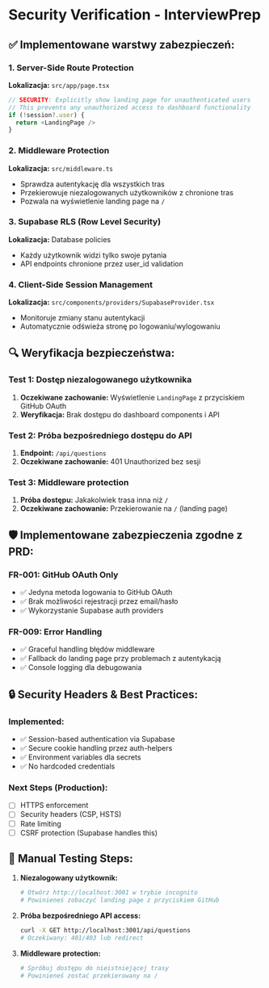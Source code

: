 # Security Verification - InterviewPrep

## ✅ Implementowane warstwy zabezpieczeń:

### 1. **Server-Side Route Protection**
**Lokalizacja:** `src/app/page.tsx`
```typescript
// SECURITY: Explicitly show landing page for unauthenticated users
// This prevents any unauthorized access to dashboard functionality
if (!session?.user) {
  return <LandingPage />
}
```

### 2. **Middleware Protection**
**Lokalizacja:** `src/middleware.ts`
- Sprawdza autentykację dla wszystkich tras
- Przekierowuje niezalogowanych użytkowników z chronione tras
- Pozwala na wyświetlenie landing page na `/`

### 3. **Supabase RLS (Row Level Security)**
**Lokalizacja:** Database policies
- Każdy użytkownik widzi tylko swoje pytania
- API endpoints chronione przez user_id validation

### 4. **Client-Side Session Management**
**Lokalizacja:** `src/components/providers/SupabaseProvider.tsx`
- Monitoruje zmiany stanu autentykacji
- Automatycznie odświeża stronę po logowaniu/wylogowaniu

## 🔍 Weryfikacja bezpieczeństwa:

### Test 1: Dostęp niezalogowanego użytkownika
1. **Oczekiwane zachowanie:** Wyświetlenie `LandingPage` z przyciskiem GitHub OAuth
2. **Weryfikacja:** Brak dostępu do dashboard components i API

### Test 2: Próba bezpośredniego dostępu do API
1. **Endpoint:** `/api/questions`
2. **Oczekiwane zachowanie:** 401 Unauthorized bez sesji

### Test 3: Middleware protection
1. **Próba dostępu:** Jakakolwiek trasa inna niż `/`
2. **Oczekiwane zachowanie:** Przekierowanie na `/` (landing page)

## 🛡️ Implementowane zabezpieczenia zgodne z PRD:

### FR-001: GitHub OAuth Only
- ✅ Jedyna metoda logowania to GitHub OAuth
- ✅ Brak możliwości rejestracji przez email/hasło
- ✅ Wykorzystanie Supabase auth providers

### FR-009: Error Handling
- ✅ Graceful handling błędów middleware
- ✅ Fallback do landing page przy problemach z autentykacją
- ✅ Console logging dla debugowania

## 🔒 Security Headers & Best Practices:

### Implemented:
- ✅ Session-based authentication via Supabase
- ✅ Secure cookie handling przez auth-helpers
- ✅ Environment variables dla secrets
- ✅ No hardcoded credentials

### Next Steps (Production):
- [ ] HTTPS enforcement
- [ ] Security headers (CSP, HSTS)
- [ ] Rate limiting
- [ ] CSRF protection (Supabase handles this)

## 🧪 Manual Testing Steps:

1. **Niezalogowany użytkownik:**
   ```bash
   # Otwórz http://localhost:3001 w trybie incognito
   # Powinieneś zobaczyć landing page z przyciskiem GitHub
   ```

2. **Próba bezpośredniego API access:**
   ```bash
   curl -X GET http://localhost:3001/api/questions
   # Oczekiwany: 401/403 lub redirect
   ```

3. **Middleware protection:**
   ```bash
   # Spróbuj dostępu do nieistniejącej trasy
   # Powinieneś zostać przekierowany na /
   ``` 